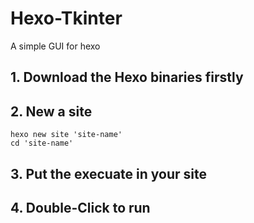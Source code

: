 # Hexo-Tkinter
A simple GUI for hexo

## 1. Download the Hexo binaries firstly
## 2. New a site
```
hexo new site 'site-name'
cd 'site-name'
```
## 3. Put the execuate in your site
## 4. Double-Click to run
